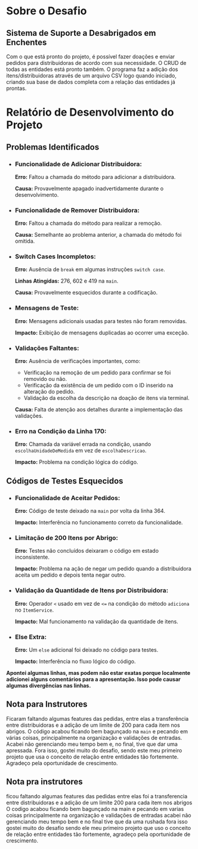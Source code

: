 <h1>Sobre o Desafio</h1>

<h2>Sistema de Suporte a Desabrigados em Enchentes</h2>

<p>Com o que está pronto do projeto, é possível fazer doações e enviar pedidos para distribuidoras de acordo com sua necessidade. O CRUD de todas as entidades está pronto também. O programa faz a adição dos itens/distribuidoras através de um arquivo CSV logo quando iniciado, criando sua base de dados completa com a relação das entidades já prontas.</p>

<h1>Relatório de Desenvolvimento do Projeto</h1>

<h2>Problemas Identificados</h2>
<ul>
    <li>
        <h3>Funcionalidade de Adicionar Distribuidora:</h3>
        <p><strong>Erro:</strong> Faltou a chamada do método para adicionar a distribuidora.</p>
        <p><strong>Causa:</strong> Provavelmente apagado inadvertidamente durante o desenvolvimento.</p>
    </li>
    <li>
        <h3>Funcionalidade de Remover Distribuidora:</h3>
        <p><strong>Erro:</strong> Faltou a chamada do método para realizar a remoção.</p>
        <p><strong>Causa:</strong> Semelhante ao problema anterior, a chamada do método foi omitida.</p>
    </li>
    <li>
        <h3>Switch Cases Incompletos:</h3>
        <p><strong>Erro:</strong> Ausência de <code>break</code> em algumas instruções <code>switch case</code>.</p>
        <p><strong>Linhas Atingidas:</strong> 276, 602 e 419 na <code>main</code>.</p>
        <p><strong>Causa:</strong> Provavelmente esquecidos durante a codificação.</p>
    </li>
    <li>
        <h3>Mensagens de Teste:</h3>
        <p><strong>Erro:</strong> Mensagens adicionais usadas para testes não foram removidas.</p>
        <p><strong>Impacto:</strong> Exibição de mensagens duplicadas ao ocorrer uma exceção.</p>
    </li>
    <li>
        <h3>Validações Faltantes:</h3>
        <p><strong>Erro:</strong> Ausência de verificações importantes, como:</p>
        <ul>
            <li>Verificação na remoção de um pedido para confirmar se foi removido ou não.</li>
            <li>Verificação da existência de um pedido com o ID inserido na alteração do pedido.</li>
            <li>Validação da escolha da descrição na doação de itens via terminal.</li>
        </ul>
        <p><strong>Causa:</strong> Falta de atenção aos detalhes durante a implementação das validações.</p>
    </li>
    <li>
        <h3>Erro na Condição da Linha 170:</h3>
        <p><strong>Erro:</strong> Chamada da variável errada na condição, usando <code>escolhaUnidadeDeMedida</code> em vez de <code>escolhaDescricao</code>.</p>
        <p><strong>Impacto:</strong> Problema na condição lógica do código.</p>
    </li>
</ul>

<h2>Códigos de Testes Esquecidos</h2>
<ul>
    <li>
        <h3>Funcionalidade de Aceitar Pedidos:</h3>
        <p><strong>Erro:</strong> Código de teste deixado na <code>main</code> por volta da linha 364.</p>
        <p><strong>Impacto:</strong> Interferência no funcionamento correto da funcionalidade.</p>
    </li>
    <li>
        <h3>Limitação de 200 Itens por Abrigo:</h3>
        <p><strong>Erro:</strong> Testes não concluídos deixaram o código em estado inconsistente.</p>
        <p><strong>Impacto:</strong> Problema na ação de negar um pedido quando a distribuidora aceita um pedido e depois tenta negar outro.</p>
    </li>
    <li>
        <h3>Validação da Quantidade de Itens por Distribuidora:</h3>
        <p><strong>Erro:</strong> Operador <code>&lt;</code> usado em vez de <code>&lt;=</code> na condição do método <code>adiciona</code> no <code>ItemService</code>.</p>
        <p><strong>Impacto:</strong> Mal funcionamento na validação da quantidade de itens.</p>
    </li>
    <li>
        <h3>Else Extra:</h3>
        <p><strong>Erro:</strong> Um <code>else</code> adicional foi deixado no código para testes.</p>
        <p><strong>Impacto:</strong> Interferência no fluxo lógico do código.</p>
    </li>
</ul>

<p><strong>Apontei algumas linhas, mas podem não estar exatas porque localmente adicionei alguns comentários para a apresentação. Isso pode causar algumas divergências nas linhas.</strong></p>

<h2>Nota para Instrutores</h2>
<p>Ficaram faltando algumas features das pedidas, entre elas a transferência entre distribuidoras e a adição de um limite de 200 para cada item nos abrigos. O código acabou ficando bem bagunçado na <code>main</code> e pecando em várias coisas, principalmente na organização e validações de entradas. Acabei não gerenciando meu tempo bem e, no final, tive que dar uma apressada. Fora isso, gostei muito do desafio, sendo este meu primeiro projeto que usa o conceito de relação entre entidades tão fortemente. Agradeço pela oportunidade de crescimento.</p>

<h2>Nota pra instrutores</h2>
ficou faltando algumas features das pedidas entre elas foi a transferencia entre distribuidoras e a adição de um limite 200 para cada item nos abrigos
O codigo acabou ficando bem bagunçado na main e pecando em varias coisas principalmente na organização e validações de entradas acabei não gerenciando meu tempo bem e no final tive que da uma rushada
fora isso gostei muito do desafio sendo ele meu primeiro projeto que uso o conceito de relação entre entidades tão fortemente, agradeço pela oportunidade de crescimento. 
